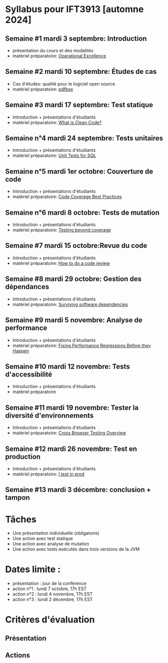 # Syllabus pour IFT3913 [automne 2024]

## Semaine #1 mardi 3 septembre: Introduction
- présentation du cours et des modalités
- matériel préparatoire: [Operational Excellence](https://dl.acm.org/doi/pdf/10.1145/3155112.3171529)
 
## Semaine #2 mardi 10 septembre: Études de cas
- Cas d'études: qualité pour le logiciel open source
- matériel préparatoire: [pdfbox](https://github.com/apache/pdfbox)
 
## Semaine #3 mardi 17 septembre: Test statique
- Introduction + présentations d'étudiants
- matériel préparatoire: [What is Clean Code?](https://www.sonarsource.com/blog/what-is-clean-code/)
 
## Semaine n°4 mardi 24 septembre: Tests unitaires
- Introduction + présentations d'étudiants
- matériel préparatoire: [Unit Tests for SQL](https://ieeexplore.ieee.org/iel7/52/10372482/10372508.pdf)
 
## Semaine n°5 mardi 1er octobre: Couverture de code
- Introduction + présentations d'étudiants
- matériel préparatoire: [Code Coverage Best Practices](https://testing.googleblog.com/2020/08/code-coverage-best-practices.html)
 
## Semaine n°6 mardi 8 octobre: Tests de mutation
- Introduction + présentations d'étudiants
- matériel préparatoire: [Testing beyond coverage](https://increment.com/reliability/testing-beyond-coverage/)
 
## Semaine #7 mardi 15 octobre:Revue du code 
- Introduction + présentations d'étudiants
- matériel préparatoire: [How to do a code review](https://google.github.io/eng-practices/review/reviewer/)
 
## Semaine #8 mardi 29 octobre: Gestion des dépendances
- Introduction + présentations d'étudiants
- matériel préparatoire: [Surviving software dependencies](https://dl.acm.org/doi/pdf/10.1145/3347446)
 
## Semaine #9 mardi 5 novembre: Analyse de performance
- Introduction + présentations d'étudiants
- matériel préparatoire: [Fixing Performance Regressions Before they Happen](https://netflixtechblog.com/fixing-performance-regressions-before-they-happen-eab2602b86fe)
 
## Semaine #10 mardi 12 novembre: Tests d'accessibilité
- Introduction + présentations d'étudiants
- matériel préparatoire
 
## Semaine #11 mardi 19 novembre: Tester la diversité d'environnements
- Introduction + présentations d'étudiants
- matériel préparatoire: [Cross Browser Testing Overview](https://www.datadoghq.com/knowledge-center/cross-browser-testing/)
 
## Semaine #12 mardi 26 novembre: Test en production
- Introduction + présentations d'étudiants
- matériel préparatoire: [I test in prod](https://increment.com/testing/i-test-in-production/)
 
## Semaine #13 mardi 3 décembre: conclusion + tampon 

# Tâches
- Une présentation individuelle (obligatoire)
- Une action avec test statique
- Une action avec analyse de mutation
- Une action avec tests exécutés dans trois versions de la JVM

# Dates limite :
- présentation : jour de la conférence
- action n°1 : lundi 7 octobre, 17h EST
- action n°2 : lundi 4 novembre, 17h EST
- action n°3 : lundi 2 décembre, 17h EST

# Critères d'évaluation

## Présentation


## Actions
